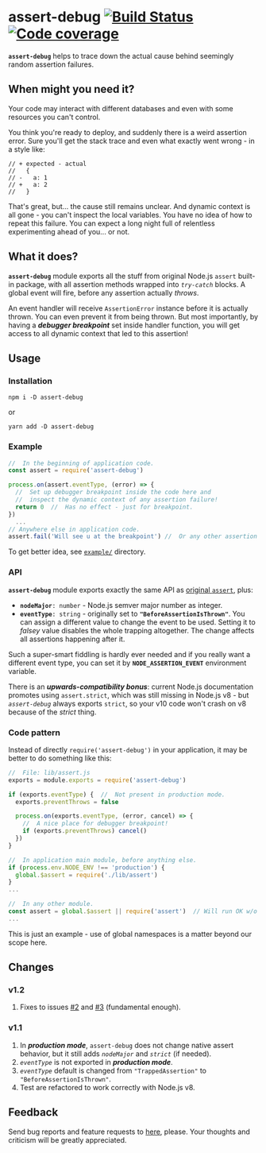 # assert-debug [![Build Status](https://travis-ci.org/valango/assert-debug.svg?branch=master)](https://travis-ci.org/valango/assert-debug) [![Code coverage](https://codecov.io/gh/valango/assert-debug/branch/master/graph/badge.svg)](https://codecov.io/gh/valango/assert-debug)

**`assert-debug`** helps to trace down the actual cause behind seemingly random assertion failures.

## When might you need it?
Your code may interact with different databases and even with some resources you can't control.

You think you're ready to deploy, and suddenly there is a weird assertion error.
Sure you'll get the stack trace and even what exactly went wrong - in a style like:
```
// + expected - actual
//   {
// -   a: 1
// +   a: 2
//   }

```
That's great, but... the cause still remains unclear. And dynamic context is all gone -
you can't inspect the local variables. You have no idea of how to repeat this failure.
You can expect a long night full of relentless experimenting ahead of you... or not.

## What it does?
**`assert-debug`** module exports all the stuff from original Node.js `assert`
built-in package, with all assertion methods wrapped into _`try-catch`_ blocks.
A global event will fire, before any assertion actually _throws_.

An event handler will receive `AssertionError` instance
before it is actually thrown. You can even prevent it from being thrown.
But most importantly, by having a **_debugger breakpoint_** set inside handler function,
you will get access to all dynamic context that led to this assertion!

## Usage
### Installation
   `npm i -D assert-debug`
   
   or
   
   `yarn add -D assert-debug`

### Example
```javascript
//  In the beginning of application code.
const assert = require('assert-debug')

process.on(assert.eventType, (error) => {
  //  Set up debugger breakpoint inside the code here and 
  //  inspect the dynamic context of any assertion failure!
  return 0  //  Has no effect - just for breakpoint.
})
  ...
// Anywhere else in application code.
assert.fail('Will see u at the breakpoint') //  Or any other assertion function.

```
To get better idea, see [`example/`](https://github.com/valango/assert-debug/tree/master/example) directory.
### API
**`assert-debug`** module exports exactly the same API as
[original `assert`](https://nodejs.org/dist/latest-v10.x/docs/api/assert.html), plus:

* **`nodeMajor`**`: number` - Node.js semver major number as integer.
* **`eventType`**`: string` - originally set to **`"BeforeAssertionIsThrown"`**.
You can assign a different value to change the event to be used. Setting it to _falsey_ value
disables the whole trapping altogether. The change affects all assertions happening after it.

Such a super-smart fiddling is hardly ever needed and if you really want a different event type,
you can set it by **`NODE_ASSERTION_EVENT`** environment variable.

There is an **_upwards-compatibility bonus_**: current Node.js documentation promotes using `assert.strict`,
which was still missing in Node.js v8 - but _`assert-debug`_ always exports `strict`, so your v10 code won't
crash on v8 because of the _strict_ thing.

### Code pattern
Instead of directly `require('assert-debug')` in your application, it may be better to do something like this:

```javascript
//  File: lib/assert.js
exports = module.exports = require('assert-debug')

if (exports.eventType) {  //  Not present in production mode.
  exports.preventThrows = false

  process.on(exports.eventType, (error, cancel) => {
    //  A nice place for debugger breakpoint!
    if (exports.preventThrows) cancel()
  })
}

//  In application main module, before anything else.
if (process.env.NODE_ENV !== 'production') {
  global.$assert = require('./lib/assert')
}
...

//  In any other module.
const assert = global.$assert || require('assert')  // Will run OK w/o this package too.
...
```
This is just an example - use of global namespaces is a matter beyond our scope here.

## Changes
### v1.2
1. Fixes to issues [#2](https://github.com/valango/assert-debug/issues/2)
and [#3](https://github.com/valango/assert-debug/issues/3) (fundamental enough).
### v1.1
1. In **_production mode_**, `assert-debug` does not change native assert behavior,
but it still adds _`nodeMajor`_ and _`strict`_ (if needed).
1. _`eventType`_ is not exported in **_production mode_**.
1. _`eventType`_ default is changed from `"TrappedAssertion"` to `"BeforeAssertionIsThrown"`.
1. Test are refactored to work correctly with Node.js v8.

## Feedback
Send bug reports and feature requests to [here](https://github.com/valango/assert-debug/issues), please.
Your thoughts and criticism will be greatly appreciated.
